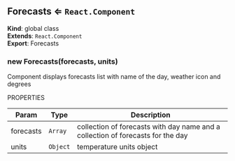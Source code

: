 <a name="Forecasts"></a>

## Forecasts ⇐ <code>React.Component</code>
**Kind**: global class  
**Extends**: <code>React.Component</code>  
**Export**: Forecasts  
<a name="new_Forecasts_new"></a>

### new Forecasts(forecasts, units)
Component displays forecasts list
with name of the day, weather icon and degrees

PROPERTIES


| Param | Type | Description |
| --- | --- | --- |
| forecasts | <code>Array</code> | collection of forecasts with day name and a collection of forecasts for the day |
| units | <code>Object</code> | temperature units object |

